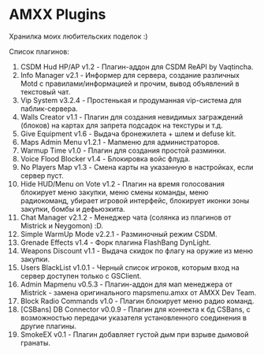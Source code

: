 # AMXX Plugins
Хранилка моих любительских поделок :)

Список плагинов:
1) CSDM Hud HP/AP v1.2 - Плагин-аддон для CSDM ReAPI by Vaqtincha.
2) Info Manager v2.1 - Информер для сервера, создание различных Motd с правилами/информацией и прочим, вывод объявлений в текстовый чат.
3) Vip System v3.2.4 - Простенькая и продуманная vip-система для паблик-сервера.
4) Walls Creator v1.1 - Плагин для создания невидимых заграждений (блоков) на картах для запрета подсадок на текстуры и т.д.
5) Give Equipment v1.6 - Выдача бронежилета + шлем и defuse kit.
6) Maps Admin Menu v1.2.1 - Мапменю для администраторов.
7) Warmup Time v1.0 - Плагин для создания простой разминки.
8) Voice Flood Blocker v1.4 - Блокировка войс флуда.
9) No Players Map v1.3 - Смена карты на указанную в настройках, если сервер пуст.
10) Hide HUD/Menu on Vote v1.2 - Плагин на время голосования блокирует меню закупки, меню смены команды, меню радиокоманд, убирает игровой интерфейс, блокирует иконки зоны закупки, бомбы и дефьюзкита.
11) Chat Manager v2.1.2 - Менеджер чата (солянка из плагинов от Mistrick и Neygomon) :D.
12) Simple WarmUp Mode v2.2.1 - Разминочный режим CSDM.
13) Grenade Effects v1.4 - Форк плагина FlashBang DynLight.
14) Weapons Discount v1.1 - Выдача скидок по флагу на оружие из меню закупки.
15) Users BlackList v1.0.1 - Черный список игроков, которым вход на сервер доступен только с GSClient.
16) Admin Mapmenu v0.5.3 - Плагин-аддон для мап менеджера от Mistrick - замена оригинального mapsmenu.amxx от AMXX Dev Team.
17) Block Radio Commands v1.0 - Плагин блокирует меню радио команд.
18) [CSBans] DB Connector v0.0.9 - Плагин для коннекта к бд CSBans, с возможностью передачи указателя установленного соединения в другие плагины.
19) SmokeEX v0.1 - Плагин добавляет густой дым при взрыве дымовой гранаты.